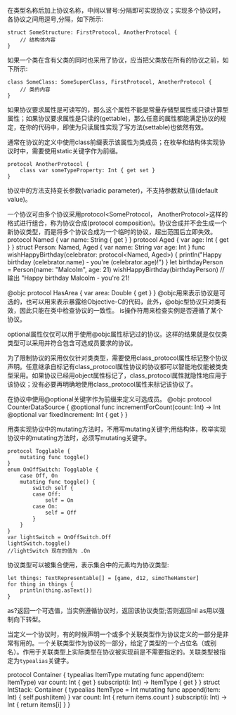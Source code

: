 在类型名称后加上协议名称，中间以冒号:分隔即可实现协议；实现多个协议时，各协议之间用逗号,分隔，如下所示:

	struct SomeStructure: FirstProtocol, AnotherProtocol {
	    // 结构体内容
	}

如果一个类在含有父类的同时也采用了协议，应当把父类放在所有的协议之前，如下所示:

	class SomeClass: SomeSuperClass, FirstProtocol, AnotherProtocol {
	    // 类的内容
	}

如果协议要求属性是可读写的，那么这个属性不能是常量存储型属性或只读计算型属性；如果协议要求属性是只读的(gettable)，那么任意的属性都能满足协议的规定，在你的代码中，即使为只读属性实现了写方法(settable)也依然有效。

通常在协议的定义中使用class前缀表示该属性为类成员；在枚举和结构体实现协议时中，需要使用static关键字作为前缀。
	
	protocol AnotherProtocol {
	    class var someTypeProperty: Int { get set }
	}

协议中的方法支持变长参数(variadic parameter)，不支持参数默认值(default value)。


一个协议可由多个协议采用protocol<SomeProtocol， AnotherProtocol>这样的格式进行组合，称为协议合成(protocol composition)。协议合成并不会生成一个新协议类型，而是将多个协议合成为一个临时的协议，超出范围后立即失效。
protocol Named {
    var name: String { get }
}
protocol Aged {
    var age: Int { get }
}
struct Person: Named, Aged {
    var name: String
    var age: Int
}
func wishHappyBirthday(celebrator: protocol<Named, Aged>) {
    println("Happy birthday \(celebrator.name) - you're \(celebrator.age)!")
}
let birthdayPerson = Person(name: "Malcolm", age: 21)
wishHappyBirthday(birthdayPerson)
// 输出 "Happy birthday Malcolm - you're 21!




@objc protocol HasArea {
    var area: Double { get }
}
@objc用来表示协议是可选的，也可以用来表示暴露给Objective-C的代码，此外，@objc型协议只对类有效，因此只能在类中检查协议的一致性。
is操作符用来检查实例是否遵循了某个协议。

optional属性仅仅可以用于使用@objc属性标记过的协议。这样的结果就是仅仅类类型可以采用并符合包含可选成员要求的协议。

为了限制协议的采用仅仅针对类类型，需要使用class_protocol属性标记整个协议声明。任意继承自标记有class_protocol属性协议的协议都可以智能地仅能被类类型采用。如果协议已经用object属性标记了，class_protocol属性就隐性地应用于该协议；没有必要再明确地使用class_protocol属性来标记该协议了。


在协议中使用@optional关键字作为前缀来定义可选成员。
@objc protocol CounterDataSource {
    @optional func incrementForCount(count: Int) -> Int
    @optional var fixedIncrement: Int { get }
}




用类实现协议中的mutating方法时，不用写mutating关键字;用结构体，枚举实现协议中的mutating方法时，必须写mutating关键字。



	protocol Togglable {
	    mutating func toggle()
	}
	enum OnOffSwitch: Togglable {
	    case Off, On
	    mutating func toggle() {
	        switch self {
	        case Off:
	            self = On
	        case On:
	            self = Off
	        }
	    }
	}
	var lightSwitch = OnOffSwitch.Off
	lightSwitch.toggle()
	//lightSwitch 现在的值为 .On

协议类型可以被集合使用，表示集合中的元素均为协议类型:
	
	let things: TextRepresentable[] = [game, d12, simoTheHamster]
	for thing in things {
	    println(thing.asText())
	}



as?返回一个可选值，当实例遵循协议时，返回该协议类型;否则返回nil
as用以强制向下转型。



当定义一个协议时，有的时候声明一个或多个关联类型作为协议定义的一部分是非常有用的。一个关联类型作为协议的一部分，给定了类型的一个占位名（或别名）。作用于关联类型上实际类型在协议被实现前是不需要指定的。关联类型被指定为`typealias`关键字。

protocol Container {
    typealias ItemType
    mutating func append(item: ItemType)
    var count: Int { get }
    subscript(i: Int) -> ItemType { get }
}
struct IntStack: Container {
    typealias ItemType = Int
    mutating func append(item: Int) {
        self.push(item)
    }
    var count: Int {
    return items.count
    }
    subscript(i: Int) -> Int {
        return items[i]
    }
}